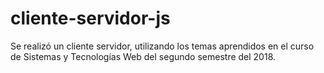# cliente-servidor-js
 Se realizó un cliente servidor, utilizando los temas aprendidos en el curso de Sistemas y Tecnologías Web del segundo semestre del 2018.
